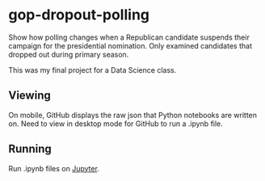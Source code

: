 # gop-dropout-polling
Show how polling changes when a Republican candidate suspends their campaign for the presidential nomination. Only examined candidates that dropped out during primary season.

This was my final project for a Data Science class.

## Viewing
On mobile, GitHub displays the raw json that Python notebooks are written on. Need to view in desktop mode for GitHub to run a .ipynb file.

## Running
Run .ipynb files on [Jupyter](http://jupyter.org/).
